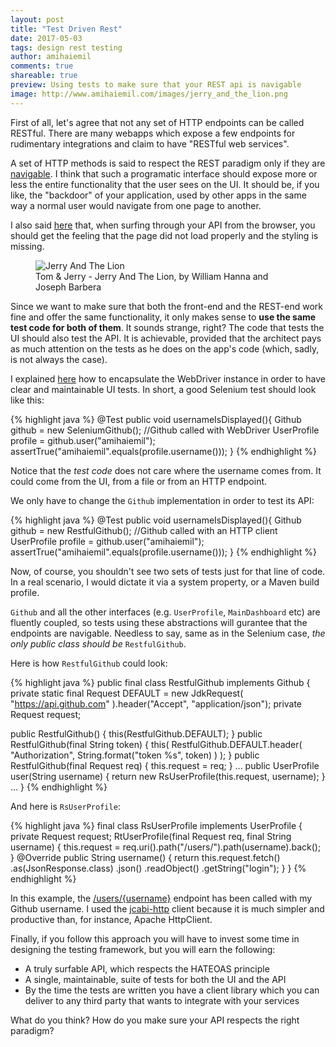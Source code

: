 ```yaml
---
layout: post
title: "Test Driven Rest"
date: 2017-05-03
tags: design rest testing
author: amihaiemil
comments: true
shareable: true
preview: Using tests to make sure that your REST api is navigable
image: http://www.amihaiemil.com/images/jerry_and_the_lion.png
---
```


First of all, let's agree that not any set of HTTP endpoints can be called RESTful.
There are many webapps which expose a few endpoints for rudimentary integrations
and claim to have "RESTful web services".

A set of HTTP methods is said to respect the REST paradigm only if they are [navigable](http://roy.gbiv.com/untangled/2008/rest-apis-must-be-hypertext-driven).
I think that such a programatic interface should expose more or less the entire functionality that the user sees on the UI.
It should be, if you like, the "backdoor" of your application, used by other apps in the same way a normal user
would navigate from one page to another.

I also said [here](http://www.amihaiemil.com/2016/05/07/what-is-hateoas.html) that,
when surfing through your API from the browser, you should get the feeling that the page did not load properly and the styling
is missing.

<figure class="articleimg">
 <img src="{{page.image}}" alt="Jerry And The Lion">
 <figcaption>
 Tom & Jerry - Jerry And The Lion, by  William Hanna and Joseph Barbera
 </figcaption>
</figure>

Since we want to make sure that both the front-end and the REST-end work fine and
offer the same functionality, it only makes sense to **use the same test code for both of them**.
It sounds strange, right? The code that tests the UI should also test the API. It is achievable,
provided that the architect pays as much attention on the tests as he does on the app's code (which, sadly, is not always the case).

I explained [here](http://www.amihaiemil.com/2017/01/24/selenium-and-junit-the-right-way.html)
how to encapsulate the WebDriver instance in order to have clear and maintainable UI tests.
In short, a good Selenium test should look like this:

{% highlight java %}
@Test
public void usernameIsDisplayed(){
    Github github = new SeleniumGithub(); //Github called with WebDriver
    UserProfile profile = github.user("amihaiemil");
    assertTrue("amihaiemil".equals(profile.username()));
}
{% endhighlight %}

Notice that the _test code_ does not care where the username comes from. It could come from the UI,
from a file or from an HTTP endpoint.

We only have to change the ``Github`` implementation in order to test its API:

{% highlight java %}
@Test
public void usernameIsDisplayed(){
    Github github = new RestfulGithub(); //Github called with an HTTP client
    UserProfile profile = github.user("amihaiemil");
    assertTrue("amihaiemil".equals(profile.username()));
}
{% endhighlight %}

Now, of course, you shouldn't see two sets of tests just for that line of code. In a real scenario,
I would dictate it via a system property, or a Maven build profile.

``Github`` and all the other interfaces (e.g. ``UserProfile``, ``MainDashboard`` etc)
are fluently coupled, so tests using these abstractions will gurantee that the endpoints are
navigable. Needless to say, same as in the Selenium case, _the only public class should be_ ``RestfulGithub``.

Here is how ``RestfulGithub`` could look:

{% highlight java %}
public final class RestfulGithub implements Github {
  private static final Request DEFAULT = new JdkRequest(
      "https://api.github.com"
  ).header("Accept", "application/json");
  private Request request;

  public RestfulGithub() {
      this(RestfulGithub.DEFAULT);
  }
  public RestfulGithub(final String token) {
      this(
        RestfulGithub.DEFAULT.header(
          "Authorization",
          String.format("token %s", token)
        )
      );
  }
  public RestfulGithub(final Request req) {
     this.request = req;
  }
  ...
  public UserProfile user(String username) {
    return new RsUserProfile(this.request, username);
  }
  ...
}
{% endhighlight %}

And here is ``RsUserProfile``:

{% highlight java %}
final class RsUserProfile implements UserProfile {
  private Request request;
  RtUserProfile(final Request req, final String username) {
    this.request = req.uri().path("/users/").path(username).back();
  }
  @Override
  public String username() {
    return this.request.fetch()
      .as(JsonResponse.class)
      .json()
      .readObject()
      .getString("login");
  }
}
{% endhighlight %}

In this example, the [/users/{username}](https://api.github.com/users/amihaiemil) endpoint has been called with my Github username.
I used the [jcabi-http](https://github.com/jcabi/jcabi-http) client because it is much simpler and productive than,
for instance, Apache HttpClient.

Finally, if you follow this approach you will have to invest some time in designing the testing framework, but you will earn
the following:

  * A truly surfable API, which respects the HATEOAS principle
  * A single, maintainable, suite of tests for both the UI and the API
  * By the time the tests are written you have a client library which you can deliver
  to any third party that wants to integrate with your services

What do you think? How do you make sure your API respects the right paradigm?
